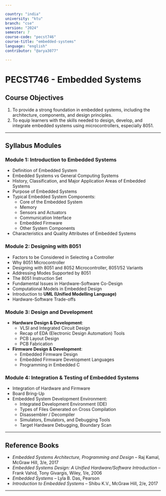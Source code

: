 ```yaml
---

country: "india"
university: "ktu"
branch: "cse"
version: "2024"
semester: 7
course-code: "pecst746"
course-title: "embedded-systems"
language: "english"
contributor: "@arya3077"

---
```


# PECST746 - Embedded Systems

## Course Objectives

1. To provide a strong foundation in embedded systems, including the architecture, components, and design principles.  
2. To equip learners with the skills needed to design, develop, and integrate embedded systems using microcontrollers, especially 8051.  

---

## Syllabus Modules

### Module 1: Introduction to Embedded Systems

- Definition of Embedded System  
- Embedded Systems vs General Computing Systems  
- History, Classification, and Major Application Areas of Embedded Systems  
- Purpose of Embedded Systems  
- Typical Embedded System Components:  
  - Core of the Embedded System  
  - Memory  
  - Sensors and Actuators  
  - Communication Interface  
  - Embedded Firmware  
  - Other System Components  
- Characteristics and Quality Attributes of Embedded Systems  

### Module 2: Designing with 8051

- Factors to be Considered in Selecting a Controller  
- Why 8051 Microcontroller  
- Designing with 8051 and 8052 Microcontroller, 8051/52 Variants  
- Addressing Modes Supported by 8051  
- The 8051 Instruction Set  
- Fundamental Issues in Hardware-Software Co-Design  
- Computational Models in Embedded Design  
- Introduction to **UML (Unified Modelling Language)**  
- Hardware-Software Trade-offs  

### Module 3: Design and Development 

- **Hardware Design & Development**:  
  - VLSI and Integrated Circuit Design  
  - Recap of EDA (Electronic Design Automation) Tools  
  - PCB Layout Design  
  - PCB Fabrication  
- **Firmware Design & Development**:  
  - Embedded Firmware Design  
  - Embedded Firmware Development Languages  
  - Programming in Embedded C  

### Module 4: Integration & Testing of Embedded Systems

- Integration of Hardware and Firmware  
- Board Bring-Up  
- Embedded System Development Environment:  
  - Integrated Development Environment (IDE)  
  - Types of Files Generated on Cross Compilation  
  - Disassembler / Decompiler  
  - Simulators, Emulators, and Debugging Tools  
  - Target Hardware Debugging, Boundary Scan  

---

## Reference Books

- *Embedded Systems Architecture, Programming and Design* – Raj Kamal, McGraw Hill, 3/e, 2017  
- *Embedded Systems Design: A Unified Hardware/Software Introduction* – Frank Vahid, Tony Givargis, Wiley, 1/e, 2006  
- *Embedded Systems* – Lyla B. Das, Pearson  
- *Introduction to Embedded Systems* – Shibu K.V., McGraw Hill, 2/e, 2017  

---
